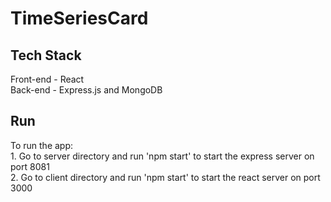 # TimeSeriesCard

<h2>Tech Stack</h2>
Front-end - React<br />
Back-end - Express.js and MongoDB

<h2>Run</h2>
To run the app:<br />
1. Go to server directory and run 'npm start' to start the express server on port 8081<br />
2. Go to client directory and run 'npm start' to start the react server on port 3000<br />



